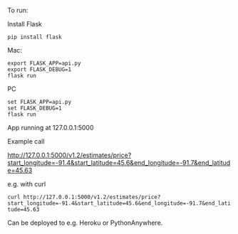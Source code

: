 To run:

Install Flask

```pip install flask```


Mac:

```
export FLASK_APP=api.py
export FLASK_DEBUG=1
flask run
```

PC

```
set FLASK_APP=api.py
set FLASK_DEBUG=1
flask run
```

App running at 127.0.0.1:5000

Example call

http://127.0.0.1:5000/v1.2/estimates/price?start_longitude=-91.4&start_latitude=45.6&end_longitude=-91.7&end_latitude=45.63

e.g. with curl 

`curl http://127.0.0.1:5000/v1.2/estimates/price?start_longitude=-91.4&start_latitude=45.6&end_longitude=-91.7&end_latitude=45.63`


Can be deployed to e.g. Heroku or PythonAnywhere. 
